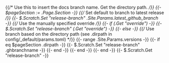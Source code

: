 {{/* Use this to insert the docs branch name. Get the directory path. */}}
{{- $pageSection := .Page.Section -}}
{{/* Set default to branch to latest release */}}
{{- $.Scratch.Set "release-branch" .Site.Params.latest_github_branch -}}
{{/* Use the manually specified override */}} {{- if (.Get "override") -}}
{{- $.Scratch.Set "release-branch" (.Get "override") -}} {{- else -}}
{{/* Use branch based on the directory path (see .dirpath in config/_default/params.toml) */}}
{{- range .Site.Params.versions -}} {{- if eq $pageSection .dirpath -}}
{{- $.Scratch.Set "release-branch" .ghbranchname -}} {{- end -}} {{- end -}}
{{- end -}} {{- $.Scratch.Get "release-branch" -}}
